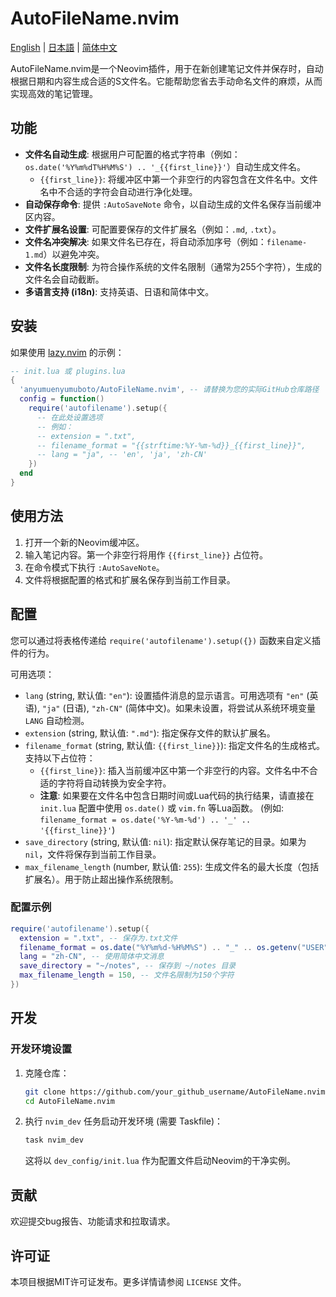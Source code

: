 # AutoFileName.nvim

[English](../README.md) | [日本語](README_ja.md) | [简体中文](README_zh-CN.md)

AutoFileName.nvim是一个Neovim插件，用于在新创建笔记文件并保存时，自动根据日期和内容生成合适的S文件名。它能帮助您省去手动命名文件的麻烦，从而实现高效的笔记管理。

## 功能

*   **文件名自动生成**: 根据用户可配置的格式字符串（例如：`os.date('%Y%m%dT%H%M%S') .. '_{{first_line}}'`）自动生成文件名。
    *   `{{first_line}}`: 将缓冲区中第一个非空行的内容包含在文件名中。文件名中不合适的字符会自动进行净化处理。
*   **自动保存命令**: 提供 `:AutoSaveNote` 命令，以自动生成的文件名保存当前缓冲区内容。
*   **文件扩展名设置**: 可配置要保存的文件扩展名（例如：`.md`, `.txt`）。
*   **文件名冲突解决**: 如果文件名已存在，将自动添加序号（例如：`filename-1.md`）以避免冲突。
*   **文件名长度限制**: 为符合操作系统的文件名限制（通常为255个字符），生成的文件名会自动截断。
*   **多语言支持 (i18n)**: 支持英语、日语和简体中文。

## 安装

如果使用 [lazy.nvim](https://github.com/folke/lazy.nvim) 的示例：

```lua
-- init.lua 或 plugins.lua
{
  'anyumuenyumuboto/AutoFileName.nvim', -- 请替换为您的实际GitHub仓库路径
  config = function()
    require('autofilename').setup({
      -- 在此处设置选项
      -- 例如：
      -- extension = ".txt",
      -- filename_format = "{{strftime:%Y-%m-%d}}_{{first_line}}",
      -- lang = "ja", -- 'en', 'ja', 'zh-CN'
    })
  end
}
```

## 使用方法

1.  打开一个新的Neovim缓冲区。
2.  输入笔记内容。第一个非空行将用作 `{{first_line}}` 占位符。
3.  在命令模式下执行 `:AutoSaveNote`。
4.  文件将根据配置的格式和扩展名保存到当前工作目录。

## 配置

您可以通过将表格传递给 `require('autofilename').setup({})` 函数来自定义插件的行为。

可用选项：

*   `lang` (string, 默认值: `"en"`): 设置插件消息的显示语言。可用选项有 `"en"` (英语), `"ja"` (日语), `"zh-CN"` (简体中文)。如果未设置，将尝试从系统环境变量 `LANG` 自动检测。
*   `extension` (string, 默认值: `".md"`): 指定保存文件的默认扩展名。
*   `filename_format` (string, 默认值: `{{first_line}}`): 指定文件名的生成格式。支持以下占位符：
    *   `{{first_line}}`: 插入当前缓冲区中第一个非空行的内容。文件名中不合适的字符将自动转换为安全字符。
    *   **注意**: 如果要在文件名中包含日期时间或Lua代码的执行结果，请直接在 `init.lua` 配置中使用 `os.date()` 或 `vim.fn` 等Lua函数。
        (例如: `filename_format = os.date('%Y-%m-%d') .. '_' .. '{{first_line}}'`)
*   `save_directory` (string, 默认值: `nil`): 指定默认保存笔记的目录。如果为 `nil`，文件将保存到当前工作目录。
*   `max_filename_length` (number, 默认值: `255`): 生成文件名的最大长度（包括扩展名）。用于防止超出操作系统限制。

### 配置示例

```lua
require('autofilename').setup({
  extension = ".txt", -- 保存为.txt文件
  filename_format = os.date("%Y%m%d-%H%M%S") .. "_" .. os.getenv("USER") .. "_{{first_line}}",
  lang = "zh-CN", -- 使用简体中文消息
  save_directory = "~/notes", -- 保存到 ~/notes 目录
  max_filename_length = 150, -- 文件名限制为150个字符
})
```

## 开发

### 开发环境设置

1.  克隆仓库：
    ```bash
    git clone https://github.com/your_github_username/AutoFileName.nvim.git
    cd AutoFileName.nvim
    ```
2.  执行 `nvim_dev` 任务启动开发环境 (需要 Taskfile)：
    ```bash
    task nvim_dev
    ```
    这将以 `dev_config/init.lua` 作为配置文件启动Neovim的干净实例。

## 贡献

欢迎提交bug报告、功能请求和拉取请求。

## 许可证

本项目根据MIT许可证发布。更多详情请参阅 `LICENSE` 文件。
